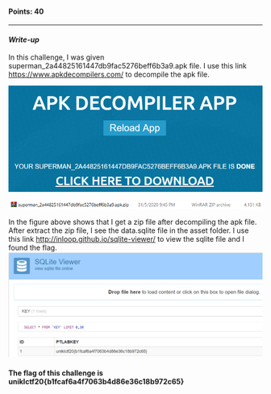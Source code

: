 #### Points: 40
---
#### _Write-up_
In this challenge, I was given superman_2a44825161447db9fac5276beff6b3a9.apk file. 
I use this link https://www.apkdecompilers.com/ to decompile the apk file. 

![](Pic1.png)

![](Pic2.png)

In the figure above shows that I get a zip file after decompiling the apk file.
After extract the zip file, I see the data.sqlite file in the asset folder. I use this link http://inloop.github.io/sqlite-viewer/ to view the sqlite file and I found the flag.
![](Pic3.png)
#### The flag of this challenge is uniklctf20{b1fcaf6a4f7063b4d86e36c18b972c65}
